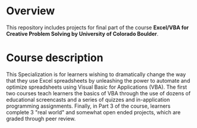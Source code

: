 # Overview
This repository includes projects for final part of the course **Excel/VBA for Creative Problem Solving by University of Colorado Boulder**.

# Course description

This Specialization is for learners wishing to dramatically change the way that they use Excel spreadsheets by unleashing the power to 
automate and optimize spreadsheets using Visual Basic for Applications (VBA). The first two courses teach learners the basics of VBA 
through the use of dozens of educational screencasts and a series of quizzes and in-application programming assignments. Finally, in Part 3
of the course, learners complete 3 "real world" and somewhat open ended projects, which are graded through peer review.
